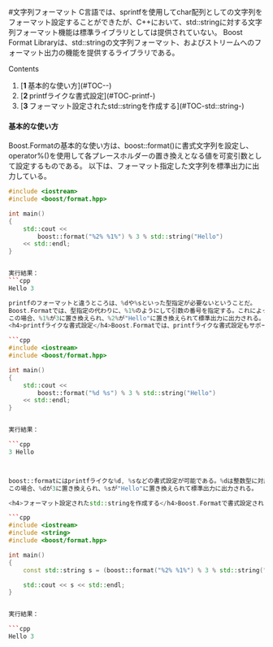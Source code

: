 #文字列フォーマット
C言語では、sprintfを使用してchar配列としての文字列をフォーマット設定することができたが、C++において、std::stringに対する文字列フォーマット機能は標準ライブラリとしては提供されていない。
Boost Format Libraryは、std::stringの文字列フォーマット、およびストリームへのフォーマット出力の機能を提供するライブラリである。


Contents
<ol class='goog-toc'><li class='goog-toc'>[<strong>1 </strong>基本的な使い方](#TOC--)</li><li class='goog-toc'>[<strong>2 </strong>printfライクな書式設定](#TOC-printf-)</li><li class='goog-toc'>[<strong>3 </strong>フォーマット設定されたstd::stringを作成する](#TOC-std::string-)</li></ol>


<h4>基本的な使い方</h4>Boost.Formatの基本的な使い方は、boost::format()に書式文字列を設定し、operator%()を使用して各プレースホルダーの置き換えとなる値を可変引数として設定するものである。
以下は、フォーマット指定した文字列を標準出力に出力している。

```cpp
#include <iostream>
#include <boost/format.hpp>

int main()
{
    std::cout <<
        boost::format("%2% %1%") % 3 % std::string("Hello")
    << std::endl;
}


実行結果：
```cpp
Hello 3

printfのフォーマットと違うところは、%dや%sといった型指定が必要ないということだ。
Boost.Formatでは、型指定の代わりに、%1%のようにして引数の番号を指定する。これによって、同じ引数を何度も使用することができ、順番も好きに入れ替えることができるのである。
この場合、%1%が3に置き換えられ、%2%が"Hello"に置き換えられて標準出力に出力される。
<h4>printfライクな書式設定</h4>Boost.Formatでは、printfライクな書式設定もサポートしている。

```cpp
#include <iostream>
#include <boost/format.hpp>

int main()
{
    std::cout <<
        boost::format("%d %s") % 3 % std::string("Hello")
    << std::endl;
}


実行結果：

```cpp
3 Hello



boost::formatにはprintfライクな%d, %sなどの書式設定が可能である。%dは整数型に対応し、%sは文字列型に対応している。
この場合、%dが3に置き換えられ、%sが"Hello"に置き換えられて標準出力に出力される。

<h4>フォーマット設定されたstd::stringを作成する</h4>Boost.Formatで書式設定されたstd::stringを作成するには、boost::formatのstr()メンバ関数を使用する。

```cpp
#include <iostream>
#include <string>
#include <boost/format.hpp>

int main()
{
    const std::string s = (boost::format("%2% %1%") % 3 % std::string("Hello")).str();

    std::cout << s << std::endl;
}


実行結果：

```cpp
Hello 3


```
